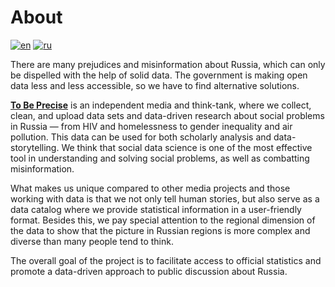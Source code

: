 # About
[![en](https://img.shields.io/badge/lang-en-blue.svg)](https://github.com/tochno-st/.github/edit/main/profile/README.md)
[![ru](https://img.shields.io/badge/lang-ru-green.svg)](https://github.com/tochno-st/.github/edit/main/profile/README.ru.md)

There are many prejudices and misinformation about Russia, which can only be dispelled with the help of solid data. The government is making open data less and less accessible, so we have to find alternative solutions.  

[**To Be Precise**](https://tochno.st/) is an independent media and think-tank, where we collect, clean, and upload data sets and data-driven research about social problems in Russia — from HIV and homelessness to gender inequality and air pollution. This data can be used for both scholarly analysis and data-storytelling. We think that social data science is one of the most effective tool in understanding and solving social problems, as well as combatting misinformation.

What makes us unique compared to other media projects and those working with data is that we not only tell human stories, but also serve as a data catalog where we  provide statistical information in a user-friendly format. Besides this, we pay special attention to the regional dimension of the data to show that the picture in Russian regions is more complex and diverse than many people tend to think.

The overall goal of the project is to facilitate access to official statistics and promote a data-driven approach to public discussion about Russia.
